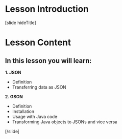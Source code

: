 # Lesson Introduction
[slide hideTitle]

# Lesson Content


## In this lesson you will learn:

**1. JSON**
  - Definition
  - Transferring data as JSON

**2. GSON**
  - Definition
  - Installation
  - Usage with Java code
  - Transforming Java objects to JSONs and vice versa


[/slide]

